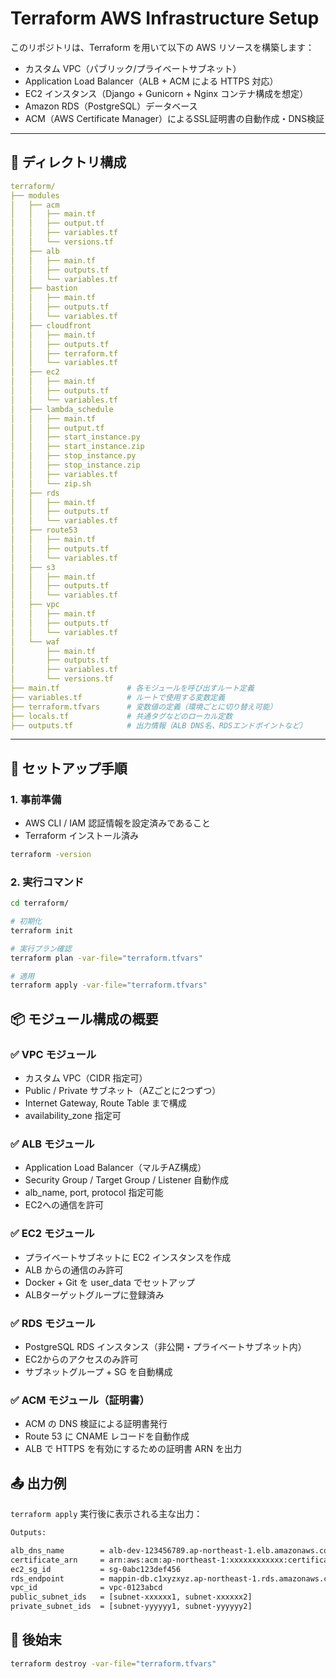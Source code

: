 # Terraform AWS Infrastructure Setup

このリポジトリは、Terraform を用いて以下の AWS リソースを構築します：

- カスタム VPC（パブリック/プライベートサブネット）
- Application Load Balancer（ALB + ACM による HTTPS 対応）
- EC2 インスタンス（Django + Gunicorn + Nginx コンテナ構成を想定）
- Amazon RDS（PostgreSQL）データベース
- ACM（AWS Certificate Manager）によるSSL証明書の自動作成・DNS検証

---

## 📁 ディレクトリ構成

```yaml
terraform/
├── modules
│   ├── acm
│   │   ├── main.tf
│   │   ├── output.tf
│   │   ├── variables.tf
│   │   └── versions.tf
│   ├── alb
│   │   ├── main.tf
│   │   ├── outputs.tf
│   │   └── variables.tf
│   ├── bastion
│   │   ├── main.tf
│   │   ├── outputs.tf
│   │   └── variables.tf
│   ├── cloudfront
│   │   ├── main.tf
│   │   ├── outputs.tf
│   │   ├── terraform.tf
│   │   └── variables.tf
│   ├── ec2
│   │   ├── main.tf
│   │   ├── outputs.tf
│   │   └── variables.tf
│   ├── lambda_schedule
│   │   ├── main.tf
│   │   ├── output.tf
│   │   ├── start_instance.py
│   │   ├── start_instance.zip
│   │   ├── stop_instance.py
│   │   ├── stop_instance.zip
│   │   ├── variables.tf
│   │   └── zip.sh
│   ├── rds
│   │   ├── main.tf
│   │   ├── outputs.tf
│   │   └── variables.tf
│   ├── route53
│   │   ├── main.tf
│   │   ├── outputs.tf
│   │   └── variables.tf
│   ├── s3
│   │   ├── main.tf
│   │   ├── outputs.tf
│   │   └── variables.tf
│   ├── vpc
│   │   ├── main.tf
│   │   ├── outputs.tf
│   │   └── variables.tf
│   └── waf
│       ├── main.tf
│       ├── outputs.tf
│       ├── variables.tf
│       └── versions.tf
├── main.tf               # 各モジュールを呼び出すルート定義
├── variables.tf          # ルートで使用する変数定義
├── terraform.tfvars      # 変数値の定義（環境ごとに切り替え可能）
├── locals.tf             # 共通タグなどのローカル定数
├── outputs.tf            # 出力情報（ALB DNS名、RDSエンドポイントなど）
```

---

## 🚀 セットアップ手順

### 1. 事前準備

- AWS CLI / IAM 認証情報を設定済みであること
- Terraform インストール済み

```bash
terraform -version
```

### 2. 実行コマンド
```bash
cd terraform/

# 初期化
terraform init

# 実行プラン確認
terraform plan -var-file="terraform.tfvars"

# 適用
terraform apply -var-file="terraform.tfvars"
```


## 📦 モジュール構成の概要
### ✅ VPC モジュール
- カスタム VPC（CIDR 指定可）
- Public / Private サブネット（AZごとに2つずつ）
- Internet Gateway, Route Table まで構成
- availability_zone 指定可

### ✅ ALB モジュール
- Application Load Balancer（マルチAZ構成）
- Security Group / Target Group / Listener 自動作成
- alb_name, port, protocol 指定可能
- EC2への通信を許可

### ✅ EC2 モジュール
- プライベートサブネットに EC2 インスタンスを作成
- ALB からの通信のみ許可
- Docker + Git を user_data でセットアップ
- ALBターゲットグループに登録済み

### ✅ RDS モジュール
- PostgreSQL RDS インスタンス（非公開・プライベートサブネット内）
- EC2からのアクセスのみ許可
- サブネットグループ + SG を自動構成

### ✅ ACM モジュール（証明書）
- ACM の DNS 検証による証明書発行
- Route 53 に CNAME レコードを自動作成
- ALB で HTTPS を有効にするための証明書 ARN を出力

## 📤 出力例
`terraform apply` 実行後に表示される主な出力：

```bash
Outputs:

alb_dns_name        = alb-dev-123456789.ap-northeast-1.elb.amazonaws.com
certificate_arn     = arn:aws:acm:ap-northeast-1:xxxxxxxxxxxx:certificate/abcde-12345
ec2_sg_id           = sg-0abc123def456
rds_endpoint        = mappin-db.c1xyzxyz.ap-northeast-1.rds.amazonaws.com:5432
vpc_id              = vpc-0123abcd
public_subnet_ids   = [subnet-xxxxxx1, subnet-xxxxxx2]
private_subnet_ids  = [subnet-yyyyyy1, subnet-yyyyyy2]
```


## 🧹 後始末
```bash
terraform destroy -var-file="terraform.tfvars"
```
